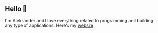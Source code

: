 ## Hello 🌿
I'm Aleksander and I love everything related to programming and building any type of applications. Here's my [website](www.aleksanderradlowski.com). 
